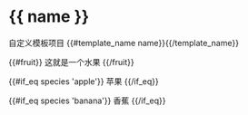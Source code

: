 # {{ name }}

自定义模板项目
{{#template_name name}}{{/template_name}}

{{#fruit}}
这就是一个水果
{{/fruit}}

{{#if_eq species 'apple'}}
苹果
{{/if_eq}}

{{#if_eq species 'banana'}}
香蕉
{{/if_eq}}
